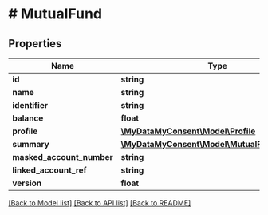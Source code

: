 # # MutualFund

## Properties

Name | Type | Description | Notes
------------ | ------------- | ------------- | -------------
**id** | **string** |  |
**name** | **string** |  |
**identifier** | **string** |  |
**balance** | **float** |  |
**profile** | [**\MyDataMyConsent\Model\Profile**](Profile.md) |  |
**summary** | [**\MyDataMyConsent\Model\MutualFundSummary**](MutualFundSummary.md) |  |
**masked_account_number** | **string** |  |
**linked_account_ref** | **string** |  |
**version** | **float** |  |

[[Back to Model list]](../../README.md#models) [[Back to API list]](../../README.md#endpoints) [[Back to README]](../../README.md)
